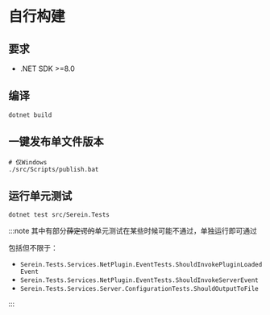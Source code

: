 # 自行构建

## 要求

- .NET SDK >=8.0

## 编译

```batch
dotnet build
```

## 一键发布单文件版本

```batch
# 仅Windows
./src/Scripts/publish.bat
```

## 运行单元测试

```batch
dotnet test src/Serein.Tests
```

:::note
其中有部分~~薛定谔的~~单元测试在某些时候可能不通过，单独运行即可通过

包括但不限于：

- `Serein.Tests.Services.NetPlugin.EventTests.ShouldInvokePluginLoadedEvent`
- `Serein.Tests.Services.NetPlugin.EventTests.ShouldInvokeServerEvent`
- `Serein.Tests.Services.Server.ConfigurationTests.ShouldOutputToFile`

:::
